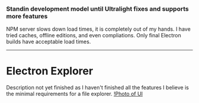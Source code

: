 ### Standin development model until Ultralight fixes and supports more features
NPM server slows down load times, it is completely out of my hands. I have tried caches, offline editions, and even compliations. Only final Electron builds have acceptable load times.
***
# Electron Explorer
Description not yet finished as I haven't finished all the features I believe is the minimal requirements for a file explorer.
[!Photo of UI](https://github.com/BartenderWinery/Bartender.github.io/blob/main/packaging/explorer.png?raw=true)
